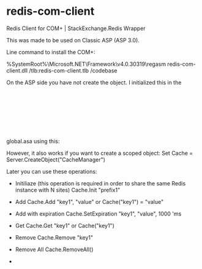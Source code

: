# redis-com-client
Redis Client for COM+ | StackExchange.Redis Wrapper

This was made to be used on Classic ASP (ASP 3.0).

Line command to install the COM+: 

%SystemRoot%\Microsoft.NET\Framework\v4.0.30319\regasm redis-com-client.dll /tlb:redis-com-client.tlb /codebase

On the ASP side you have not create the object. I initialized this in the global.asa using this:
    <OBJECT RUNAT=Server SCOPE=Application ID=Cache PROGID=CacheManager></OBJECT>

However, it also works if you want to create a scoped object:
    Set Cache = Server.CreateObject("CacheManager")


Later you can use these operations:

- Initiliaze (this operation is required in order to share the same Redis instance with N sites)
  Cache.Init "prefix1"

- Add
  Cache.Add "key1", "value"
  or
  Cache("key1") = "value"

- Add with expiration
  Cache.SetExpiration "key1", "value", 1000 'ms
  
- Get
  Cache.Get "key1"
  or
  Cache("key1")
  
- Remove
  Cache.Remove "key1"
  
- Remove All
  Cache.RemoveAll()
  
- 
